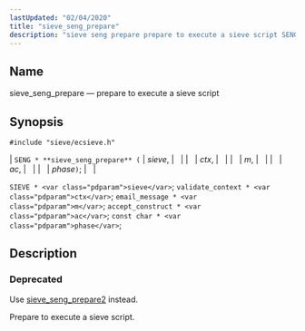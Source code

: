 ```yaml
---
lastUpdated: "02/04/2020"
title: "sieve_seng_prepare"
description: "sieve seng prepare prepare to execute a sieve script SENG sieve seng prepare sieve ctx m ac phase SIEVE sieve validate context ctx email message m accept construct ac const char phase Use sieve seng prepare 2 instead Prepare to execute a sieve script..."
---
```


<a name="apis.sieve_seng_prepare"></a> 
## Name

sieve_seng_prepare — prepare to execute a sieve script

## Synopsis

`#include "sieve/ecsieve.h"`

| `SENG * **sieve_seng_prepare** (` | <var class="pdparam">sieve</var>, |   |
|   | <var class="pdparam">ctx</var>, |   |
|   | <var class="pdparam">m</var>, |   |
|   | <var class="pdparam">ac</var>, |   |
|   | <var class="pdparam">phase</var>`)`; |   |

`SIEVE * <var class="pdparam">sieve</var>`;
`validate_context * <var class="pdparam">ctx</var>`;
`email_message * <var class="pdparam">m</var>`;
`accept_construct * <var class="pdparam">ac</var>`;
`const char * <var class="pdparam">phase</var>`;<a name="idp60704928"></a> 
## Description

### Deprecated

Use [sieve_seng_prepare2](/momentum/3/3-api/apis-sieve-seng-prepare-2) instead.

Prepare to execute a sieve script.